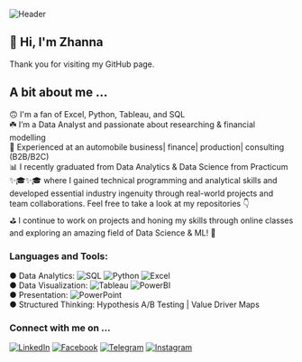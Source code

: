 ![Header](https://github.com/ZhannaUp/zhannaup/blob/main/ZHANNA%20LATYPOVA!.png?raw=true)

## 👋  Hi, I'm Zhanna 
Thank you for visiting my GitHub page.

## A bit about me …

🙃 I'm a fan of Excel, Python, Tableau, and SQL \
☘️ I’m a Data Analyst and passionate about researching &amp; financial modelling\
💼 Experienced at an automobile business| finance| production| consulting (B2B/B2C)\
📊 I recently graduated from Data Analytics & Data Science from Practicum ✨🎓✨🎓  where I gained technical programming and analytical skills and developed essential industry ingenuity through real-world projects and team collaborations. Feel free to take a look at my repositories 👇\
⛳️ I continue to work on projects and honing my skills through online classes and exploring an amazing field of Data Science & ML! 🧐

### Languages and Tools:
● Data Analytics: ![SQL](https://img.shields.io/badge/SQL-090909?style=flat-square&logo=mysql) 
![Python](https://img.shields.io/badge/Python-090909?style=flat-square&logo=python) 
![Excel](https://img.shields.io/badge/Excel-090909?style=flat-square&logo=microsoftexcel) \
● Data Visualization: ![Tableau](https://img.shields.io/badge/Tableau-090909?style=flat-square&logo=Tableau)
![PowerBI](https://img.shields.io/badge/PowerBI-090909?style=flat-square&logo=PowerBI) \
● Presentation: ![PowerPoint](https://img.shields.io/badge/PowerPoint-090909?style=flat-square&logo=microsoftpowerpoint) \
● Structured Thinking: Hypothesis A/B Testing | Value Driver Maps 

### Connect with me on ...
[![LinkedIn](https://img.shields.io/badge/LinkedIn-090909?style=for-the-badge&logo=linkedIn&logoColor=007BB6)](https://www.linkedin.com/in/zhanna-latypova/)
[![Facebook](https://img.shields.io/badge/Facebook-090909?style=for-the-badge&logo=Facebook&logoColor=1195F5)](https://www.facebook.com/janna.latypova)
[![Telegram](https://img.shields.io/badge/Telegram-090909?style=for-the-badge&logo=Telegram&logoColor=27A0D9)](https://t.me/zhannaup)
[![Instagram](https://img.shields.io/badge/Instagram-090909?style=for-the-badge&logo=Instagram&logoColor=B4068E)](https://instagrem.com/_zhanna_latypova?igshid=YmMyMTA2M2Y=)


